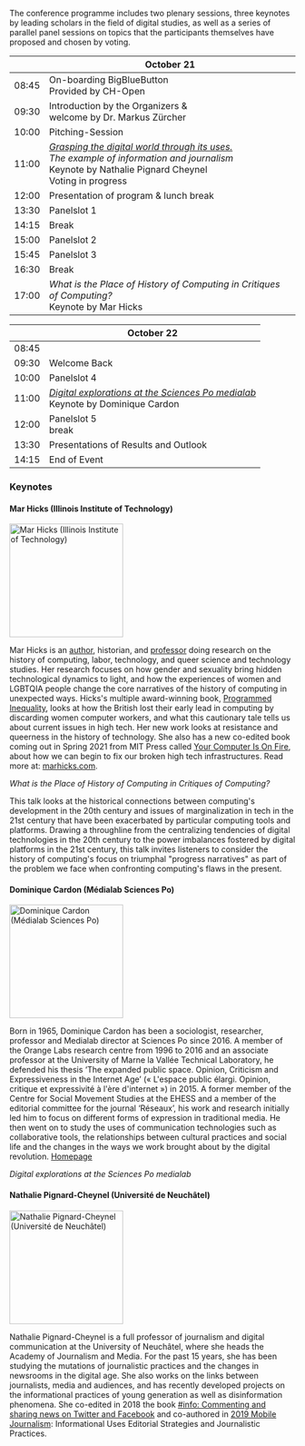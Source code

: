 <script>
    import Panelslot from '$lib/components/Panelslot.svelte';
	import { assets } from '$app/paths';
</script>

The conference programme includes two plenary sessions, three keynotes by leading scholars in the field of digital studies, as well as a series of parallel panel sessions on topics that the participants themselves have proposed and chosen by voting.

<article>

|       | October 21                                                                                                                                                                                                                                                            |
| ----- | --------------------------------------------------------------------------------------------------------------------------------------------------------------------------------------------------------------------------------------------------------------------- |
| 08:45 | On-boarding BigBlueButton<br>Provided by CH-Open                                                                                                                                                                                                                      |
| 09:30 | Introduction by the Organizers &<br>welcome by Dr. Markus Zürcher                                                                                                                                                                                                     |
| 10:00 | Pitching-Session                                                                                                                                                                                                                                                      |
| 11:00 | [_Grasping the digital world through its uses._](https://bbb.ch-open.ch/playback/presentation/2.3/31b3f63b08280799c2bffa5d32bd3b0022666ece-1634797796817)<br>_The example of information and journalism_<br>Keynote by Nathalie Pignard Cheynel<br>Voting in progress |
| 12:00 | Presentation of program & lunch break                                                                                                                                                                                                                                 |
| 13:30 | Panelslot 1<Panelslot panelslot='1'/>                                                                                                                                                                                                                                 |
| 14:15 | Break                                                                                                                                                                                                                                                                 |
| 15:00 | Panelslot 2<Panelslot panelslot='2'/>                                                                                                                                                                                                                                 |
| 15:45 | Panelslot 3<Panelslot panelslot='3'/>                                                                                                                                                                                                                                 |
| 16:30 | Break                                                                                                                                                                                                                                                                 |
| 17:00 | _What is the Place of History of Computing in Critiques of Computing?_<br>Keynote by Mar Hicks                                                                                                                                                                        |

</article>

<article>

|       | October 22                                                                                                                                                                                   |
| ----- | -------------------------------------------------------------------------------------------------------------------------------------------------------------------------------------------- |
| 08:45 |                                                                                                                                                                                              |
| 09:30 | Welcome Back                                                                                                                                                                                 |
| 10:00 | Panelslot 4<Panelslot panelslot='4'/>                                                                                                                                                        |
| 11:00 | [_Digital explorations at the Sciences Po medialab_](https://bbb.ch-open.ch/playback/presentation/2.3/31b3f63b08280799c2bffa5d32bd3b0022666ece-1634887186489)<br>Keynote by Dominique Cardon |
| 12:00 | Panelslot 5<Panelslot panelslot='5'/><br>break                                                                                                                                               |
| 13:30 | Presentations of Results and Outlook                                                                                                                                                         |
| 14:15 | End of Event                                                                                                                                                                                 |

</article>

### Keynotes

#### Mar Hicks (Illinois Institute of Technology)

<img src="{assets}/images/speakers/mar_hicks.jpeg" alt="Mar Hicks (Illinois Institute of Technology)" width="200" class="float" >

Mar Hicks is an [author](http://marhicks.com/writing.html), historian, and [professor](https://humansciences.iit.edu/faculty/marie-hicks) doing research on the history of computing, labor, technology, and queer science and technology studies. Her research focuses on how gender and sexuality bring hidden technological dynamics to light, and how the experiences of women and LGBTQIA people change the core narratives of the history of computing in unexpected ways. Hicks's multiple award-winning book, [Programmed Inequality](http://bit.ly/programmedinequality2), looks at how the British lost their early lead in computing by discarding women computer workers, and what this cautionary tale tells us about current issues in high tech. Her new work looks at resistance and queerness in the history of technology. She also has a new co-edited book coming out in Spring 2021 from MIT Press called [Your Computer Is On Fire](https://mitpress.mit.edu/books/your-computer-fire), about how we can begin to fix our broken high tech infrastructures. Read more at: [marhicks.com](http://marhicks.com).

_What is the Place of History of Computing in Critiques of Computing?_

This talk looks at the historical connections between computing's development in the 20th century and issues of marginalization in tech in the 21st century that have been exacerbated by particular computing tools and platforms. Drawing a throughline from the centralizing tendencies of digital technologies in the 20th century to the power imbalances fostered by digital platforms in the 21st century, this talk invites listeners to consider the history of computing's focus on triumphal "progress narratives" as part of the problem we face when confronting computing's flaws in the present.

#### Dominique Cardon (Médialab Sciences Po)

<img src="{assets}/images/speakers/dominique-cardon.jpg" alt="Dominique Cardon (Médialab Sciences Po)" width="200" class="float">

Born in 1965, Dominique Cardon has been a sociologist, researcher, professor and Medialab director at Sciences Po since 2016. A member of the Orange Labs research centre from 1996 to 2016 and an associate professor at the University of Marne la Vallée Technical Laboratory, he defended his thesis ‘The expanded public space. Opinion, Criticism and Expressiveness in the Internet Age’ (« L'espace public élargi. Opinion, critique et expressivité à l'ère d'internet ») in 2015. A former member of the Centre for Social Movement Studies at the EHESS and a member of the editorial committee for the journal ‘Réseaux’, his work and research initially led him to focus on different forms of expression in traditional media. He then went on to study the uses of communication technologies such as collaborative tools, the relationships between cultural practices and social life and the changes in the ways we work brought about by the digital revolution. [Homepage](https://www.institutfrancais.com/en/portrait/dominique-cardon)

_Digital explorations at the Sciences Po medialab_

#### Nathalie Pignard-Cheynel (Université de Neuchâtel)

<img src="{assets}/images/speakers/Pignard-Cheynel_Nathalie.jpeg" alt="Nathalie Pignard-Cheynel (Université de Neuchâtel)" width="200" class="float">

Nathalie Pignard-Cheynel is a full professor of journalism and digital communication at the University of Neuchâtel, where she heads the Academy of Journalism and Media. For the past 15 years, she has been studying the mutations of journalistic practices and the changes in newsrooms in the digital age. She also works on the links between journalists, media and audiences, and has recently developed projects on the informational practices of young generation as well as disinformation phenomena. She co-edited in 2018 the book [#info: Commenting and sharing news on Twitter and Facebook](http://www.editions-msh.fr/livre/?GCOI=27351100210810) and co-authored in [2019 Mobile Journalism](https://www.deboecksuperieur.com/ouvrage/9782807313347-journalisme-mobile): Informational Uses Editorial Strategies and Journalistic Practices.
